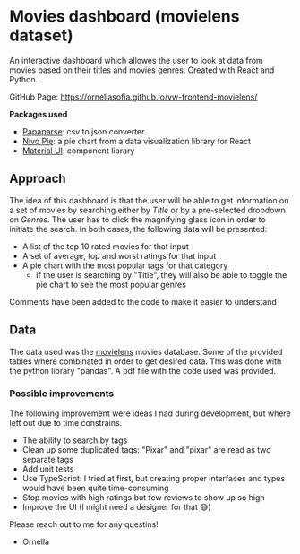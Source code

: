# Movies dashboard (movielens dataset)

An interactive dashboard which allowes the user to look at data from movies based on their titles and movies genres. Created with React and Python.

GitHub Page: https://ornellasofia.github.io/vw-frontend-movielens/

**Packages used**
- [Papaparse](https://pages.github.com/): csv to json converter
- [Nivo Pie](https://www.npmjs.com/package/@nivo/pie): a pie chart from a data visualization library for React
- [Material UI](https://github.com/mui/material-ui): component library

## Approach

The idea of this dashboard is that the user will be able to get information on a set of movies by searching either by *Title* or by a pre-selected dropdown on *Genres*. The user has to click the magnifying glass icon in order to initiate the search.
In both cases, the following data will be presented:
- A list of the top 10 rated movies for that input
- A set of average, top and worst ratings for that input
- A pie chart with the most popular tags for that category
    - If the user is searching by "Title", they will also be able to toggle the pie chart to see the most popular genres

Comments have been added to the code to make it easier to understand

## Data

The data used was the [movielens](http://files.grouplens.org/datasets/movielens/ml-latest-small-README.html) movies database.
Some of the provided tables where combinated in order to get desired data. This was done with the python library "pandas". A pdf file with the code used was provided.

### Possible improvements

The following improvement were ideas I had during development, but where left out due to time constrains.

- The ability to search by tags
- Clean up some duplicated tags: "Pixar" and "pixar" are read as two separate tags
- Add unit tests
- Use TypeScript: I tried at first, but creating proper interfaces and types would have been quite time-consuming
- Stop movies with high ratings but few reviews to show up so high
- Improve the UI (I might need a designer for that :sweat_smile:)

Please reach out to me for any questins!
- Ornella

